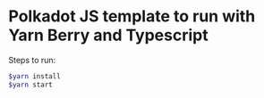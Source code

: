 # Polkadot JS template to run with Yarn Berry and Typescript

Steps to run:

```bash
$yarn install
$yarn start
```